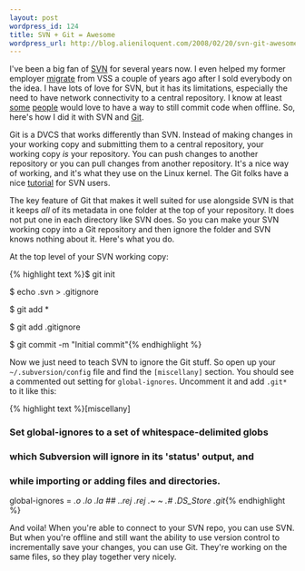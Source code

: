```yaml
---
layout: post
wordpress_id: 124
title: SVN + Git = Awesome
wordpress_url: http://blog.alieniloquent.com/2008/02/20/svn-git-awesome/
---
```

I've been a big fan of [SVN][1] for several years now. I even helped my former
employer [migrate][2] from VSS a couple of years ago after I sold everybody on
the idea. I have lots of love for SVN, but it has its limitations, especially
the need to have network connectivity to a central repository. I know at least
[some][3] [people][4] would love to have a way to still commit code when
offline. So, here's how I did it with SVN and [Git][5].

Git is a DVCS that works differently than SVN. Instead of making changes in
your working copy and submitting them to a central repository, your working
copy _is_ your repository. You can push changes to another repository or you
can pull changes from another repository. It's a nice way of working, and it's
what they use on the Linux kernel. The Git folks have a nice [tutorial][6] for
SVN users.

The key feature of Git that makes it well suited for use alongside SVN is that
it keeps _all_ of its metadata in one folder at the top of your repository. It
does not put one in each directory like SVN does. So you can make your SVN
working copy into a Git repository and then ignore the folder and SVN knows
nothing about it. Here's what you do.

At the top level of your SVN working copy:

{% highlight text %}$ git init

$ echo .svn > .gitignore

$ git add *

$ git add .gitignore

$ git commit -m "Initial commit"{% endhighlight %}

Now we just need to teach SVN to ignore the Git stuff. So open up your
`~/.subversion/config` file and find the `[miscellany]` section. You should
see a commented out setting for `global-ignores`. Uncomment it and add `.git*`
to it like this:

{% highlight text %}[miscellany]

### Set global-ignores to a set of whitespace-delimited globs

### which Subversion will ignore in its 'status' output, and

### while importing or adding files and directories.

global-ignores = *.o *.lo *.la \#*\# .*.rej *.rej .*~ *~ .\#* .DS_Store
.git*{% endhighlight %}

And voila! When you're able to connect to your SVN repo, you can use SVN. But
when you're offline and still want the ability to use version control to
incrementally save your changes, you can use Git. They're working on the same
files, so they play together very nicely.

   [1]: http://subversion.tigris.org

   [2]: http://blog.alieniloquent.com/2005/10/26/now-powered-by-subversion/

   [3]: http://blog.excastle.com

   [4]: http://blog.briankohrs.com

   [5]: http://git.or.cz/

   [6]: http://git.or.cz/course/svn.html

